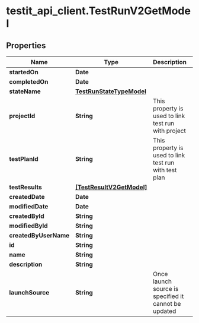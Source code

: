 # testit_api_client.TestRunV2GetModel

## Properties

Name | Type | Description | Notes
------------ | ------------- | ------------- | -------------
**startedOn** | **Date** |  | [optional] 
**completedOn** | **Date** |  | [optional] 
**stateName** | [**TestRunStateTypeModel**](TestRunStateTypeModel.md) |  | [optional] 
**projectId** | **String** | This property is used to link test run with project | [optional] 
**testPlanId** | **String** | This property is used to link test run with test plan | [optional] 
**testResults** | [**[TestResultV2GetModel]**](TestResultV2GetModel.md) |  | [optional] 
**createdDate** | **Date** |  | [optional] 
**modifiedDate** | **Date** |  | [optional] 
**createdById** | **String** |  | [optional] 
**modifiedById** | **String** |  | [optional] 
**createdByUserName** | **String** |  | [optional] 
**id** | **String** |  | 
**name** | **String** |  | 
**description** | **String** |  | [optional] 
**launchSource** | **String** | Once launch source is specified it cannot be updated | [optional] 


